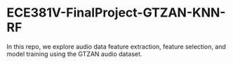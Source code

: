 # ECE381V-FinalProject-GTZAN-KNN-RF
In this repo, we explore audio data feature extraction, feature selection, and model training using the GTZAN audio dataset.

